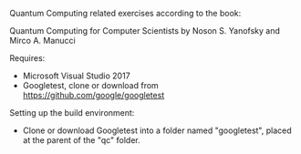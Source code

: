 Quantum Computing related exercises according to the book:

Quantum Computing for Computer Scientists
by Noson S. Yanofsky and Mirco A. Manucci

Requires:
* Microsoft Visual Studio 2017
* Googletest, clone or download from https://github.com/google/googletest

Setting up the build environment:
* Clone or download Googletest into a folder named "googletest", placed at the parent of the "qc" folder.
